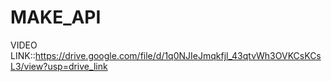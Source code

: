 # MAKE_API

 VIDEO LINK::https://drive.google.com/file/d/1q0NJIeJmqkfjl_43qtvWh3OVKCsKCsL3/view?usp=drive_link
